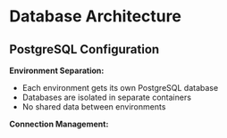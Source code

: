 # Database Architecture

## PostgreSQL Configuration

**Environment Separation:**
- Each environment gets its own PostgreSQL database
- Databases are isolated in separate containers
- No shared data between environments

**Connection Management:**
```yaml